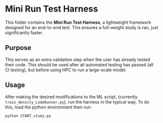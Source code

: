 # Mini Run Test Harness

This folder contains the **Mini Run Test Harness**, a lightweight framework designed for an end-to-end test. This ensures a full-weight study is ran, just significantly faster.

## Purpose

This serves as an extra validation step when the user has already tested their code. This should be used after all automated testing has passed (all CI testing), but before using HPC to run a large-scale model.

## Usage

After making the desired modifications to the ML script, (currently `train_density_LodeRunner.py`), run the harness in the typical way. To do this, load the python environment then run:

```bash
python START_study.py
```